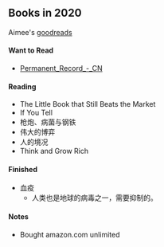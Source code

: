 ## Books in 2020

Aimee's [goodreads](https://www.goodreads.com/user/show/90889710-aimee-zhu)

#### Want to Read

- [Permanent_Record_-_CN](https://a.temporaryrecord.com/Permanent_Record_-_CN_edition_with_underlined_redactions.pdf)

#### Reading

- The Little Book that Still Beats the Market
- If You Tell
- 枪炮、病菌与钢铁
- 伟大的博弈
- 人的境况
- Think and Grow Rich


#### Finished

- 血疫
  - 人类也是地球的病毒之一，需要抑制的。


#### Notes

- Bought amazon.com unlimited
